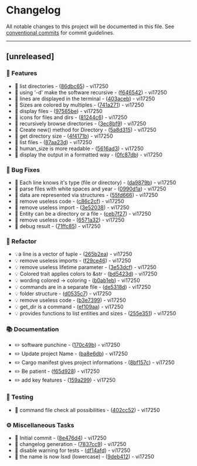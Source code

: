 # Changelog

All notable changes to this project will be documented in this file. See [conventional commits](https://www.conventionalcommits.org/) for commit guidelines.

---
## [unreleased]

### 🚀 Features

- 🎸 list directories - ([86dbc65](https://github.com/vi17250/LSxD/commit/86dbc652b272fe54a949ea0254c9f09c9138ac7d)) - vi17250
- 🎸 using '-d' make the software recursive - ([f646542](https://github.com/vi17250/LSxD/commit/f6465425819bb8dc25d53be9656f8f6a1411b643)) - vi17250
- 🎸 lines are displayed in the terminal - ([403aceb](https://github.com/vi17250/LSxD/commit/403aceb1a9ea9c0e73b08acfddcd5b14f1e4249d)) - vi17250
- 🎸 Sizes are colored by multiples - ([741a271](https://github.com/vi17250/LSxD/commit/741a271d80589a447fd8261fc3074bc2e96ae18c)) - vi17250
- 🎸 display files - ([97565be](https://github.com/vi17250/LSxD/commit/97565be516d2650dc4002b9ecfa5177449e0cd16)) - vi17250
- 🎸 icons for files and dirs - ([81244c6](https://github.com/vi17250/LSxD/commit/81244c6dbc8884284d848ba4fac90f2964aef008)) - vi17250
- 🎸 recursively browse directories - ([3ec8bf9](https://github.com/vi17250/LSxD/commit/3ec8bf99f8006b06a35d290cb3e94e628940dd77)) - vi17250
- 🎸 Create new() method for Directory - ([5a8d315](https://github.com/vi17250/LSxD/commit/5a8d3158a69f22218b605a7d41ea9c4160fed262)) - vi17250
- 🎸 get directory size - ([4f4171b](https://github.com/vi17250/LSxD/commit/4f4171bc3e3f445a53653ea3523cdf664d0e975a)) - vi17250
- 🎸 list files - ([87aa23d](https://github.com/vi17250/LSxD/commit/87aa23d12d7bcd637ca150af1d1e11da375438ee)) - vi17250
- 🎸 human_size is more readable - ([5616ad3](https://github.com/vi17250/LSxD/commit/5616ad367db316e6325efda9629515c3e1566a20)) - vi17250
- 🎸 display the output in a formatted way - ([0fc87db](https://github.com/vi17250/LSxD/commit/0fc87db8c8a120e6185bebc8cd253c37f455c829)) - vi17250

### 🐛 Bug Fixes

- 🐛 Each line knows it's type (file or directory) - ([da9879b](https://github.com/vi17250/LSxD/commit/da9879be783d67e5e755499cd8f64f3eaaf60e1a)) - vi17250
- 🐛 parse files with white spaces and year - ([0990d1a](https://github.com/vi17250/LSxD/commit/0990d1a9a675fc00e569f9032e478e917593f928)) - vi17250
- 🐛 data are represented via structures - ([55fd666](https://github.com/vi17250/LSxD/commit/55fd666deb3fa9a1358776917234c141305fb419)) - vi17250
- 🐛 remove useless code - ([c86c2cf](https://github.com/vi17250/LSxD/commit/c86c2cf3a74a14b14f8bfa3183ab451d6b80da59)) - vi17250
- 🐛 remove useless import - ([3e52038](https://github.com/vi17250/LSxD/commit/3e520380ee3d5a2dfce16618cccbcbd4d3b042af)) - vi17250
- 🐛 Entity can be a directory or a file - ([ceb7f27](https://github.com/vi17250/LSxD/commit/ceb7f27f20b90d88350e91f0514b2b25bebbb435)) - vi17250
- 🐛 remove useless code - ([6571a32](https://github.com/vi17250/LSxD/commit/6571a320cc8a0bdb3b7211219e80243f6d3f94c8)) - vi17250
- 🐛 debug result - ([71ffc85](https://github.com/vi17250/LSxD/commit/71ffc8553815abead8c157d2db3087a636358624)) - vi17250

### 🚜 Refactor

- 💡a line is a vector of tuple - ([265b2ea](https://github.com/vi17250/LSxD/commit/265b2eaa23876f56bdd69af8b865fcfb871c6b16)) - vi17250
- 💡 remove useless imports - ([f29ce46](https://github.com/vi17250/LSxD/commit/f29ce4661825a10c11f59ba702b019502dcaeca0)) - vi17250
- 💡 remove useless lifetime parameter - ([3e53dcf](https://github.com/vi17250/LSxD/commit/3e53dcf07da4011cf6c50baa89b90a76ed25785c)) - vi17250
- 💡 Colored trait applies colors to &str - ([bd5423d](https://github.com/vi17250/LSxD/commit/bd5423d9a12fc80e224300ffcfbcfc991ad61165)) - vi17250
- 💡 wording colored -> coloring - ([b0ab1eb](https://github.com/vi17250/LSxD/commit/b0ab1eb0eb5901b5c01b1110b364a27418d66679)) - vi17250
- 💡 commands are in a separate file - ([de5318d](https://github.com/vi17250/LSxD/commit/de5318d2e22a55258af8fbcdf30f7d71732a5d31)) - vi17250
- 💡 folder structure - ([d0535c7](https://github.com/vi17250/LSxD/commit/d0535c702f4c0d6a31c14d908b630b6007054d63)) - vi17250
- 💡 remove useless code - ([b3e7399](https://github.com/vi17250/LSxD/commit/b3e73994de5c93ebbf0290835711895d3f26dbd0)) - vi17250
- 💡 get_dir is a command - ([ef109aa](https://github.com/vi17250/LSxD/commit/ef109aa4fcb4bcaebf5d877258ee3379881aa035)) - vi17250
- 💡 provides functions to list entities and sizes - ([255e351](https://github.com/vi17250/LSxD/commit/255e351dfd6f6f17391737b532dffb179f6c05f9)) - vi17250

### 📚 Documentation

- ✏️ software punchine - ([170c49b](https://github.com/vi17250/LSxD/commit/170c49b13904114ccae46d63c1157941c4f068c3)) - vi17250
- ✏️ Update project Name - ([ba8e6db](https://github.com/vi17250/LSxD/commit/ba8e6db7dc2a8b162594831142164474c119195d)) - vi17250
- ✏️ Cargo manifest gives project informations - ([8bf157c](https://github.com/vi17250/LSxD/commit/8bf157ceed8a34c797716e344df304cde8766e6c)) - vi17250
- ✏️ Be patient - ([f65d928](https://github.com/vi17250/LSxD/commit/f65d9284800b397f02a6744ba06cfbc7adfc1b6a)) - vi17250
- ✏️ add key features - ([159a299](https://github.com/vi17250/LSxD/commit/159a2992924dbcc086209381afea9c42f34950a3)) - vi17250

### 🧪 Testing

- 💍 command file check all possibilities - ([402cc52](https://github.com/vi17250/LSxD/commit/402cc526ce70ba9133e3d211a2a2128ed18e0267)) - vi17250

### ⚙️ Miscellaneous Tasks

- 🤖 Initial commit - ([8e476d4](https://github.com/vi17250/LSxD/commit/8e476d4e8e227377b6786521e651e80bf80565e7)) - vi17250
- 🤖 changelog generation - ([7837cc9](https://github.com/vi17250/LSxD/commit/7837cc936ee178f5f5c882a3163f910d82d71411)) - vi17250
- 🤖 disable warning for tests - ([df14afd](https://github.com/vi17250/LSxD/commit/df14afdecc212f59db108721ddf8121f61ddf1d6)) - vi17250
- 🤖 the name is now lsxd (lowercase) - ([9deb412](https://github.com/vi17250/LSxD/commit/9deb41272389b6f36edfa1c175932ed52ce5b7a4)) - vi17250

<!-- generated by git-cliff -->
